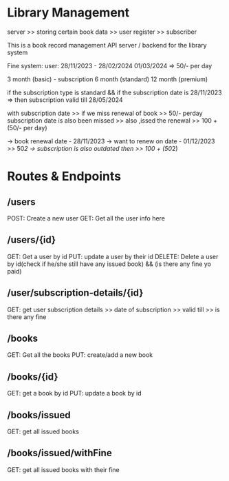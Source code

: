 # Library Management

server >> storing certain book data >> user register >> subscriber

This is a book record management API server / backend for the library system

Fine system:
user: 28/11/2023 - 28/02/2024
01/03/2024 => 50/- per day

3 month (basic) - subscription
6 month (standard)
12 month (premium)

if the subscription type is standard && if the subscription date is 28/11/2023
=> then subscription valid till 28/05/2024

with subscription date >> if we miss renewal of book >> 50/- perday
subscription date is also been missed >> also ,issed the renewal >> 100 + (50/- per day)

-> book renewal date - 28/11/2023
-> want to renew on date - 01/12/2023 >> 50*2
-> subscription is also outdated then >> 100 + (50*2)

# Routes & Endpoints

## /users

POST: Create a new user
GET: Get all the user info here

## /users/{id}

GET: Get a user by id
PUT: update a user by their id
DELETE: Delete a user by id(check if he/she still have any issued book) && (is there any fine yo paid)

## /user/subscription-details/{id}

GET: get user subscription details >> date of subscription >> valid till >> is there any fine

## /books

GET: Get all the books
PUT: create/add a new book

## /books/{id}

GET: get a book by id
PUT: update a book by id

## /books/issued

GET: get all issued books

## /books/issued/withFine

GET: get all issued books with their fine

